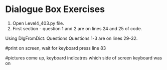 # Dialogue Box Exercises
1. Open Level4_403.py file.
2. First section - question 1 and 2 are on lines 24 and 25 of code.

Using DlgFromDict: Questions
Questions 1-3 are on lines 29-32. 

#print on screen, wait for keyboard press line 83

#pictures come up, keyboard indicatres which side of screen keyboard was on 
